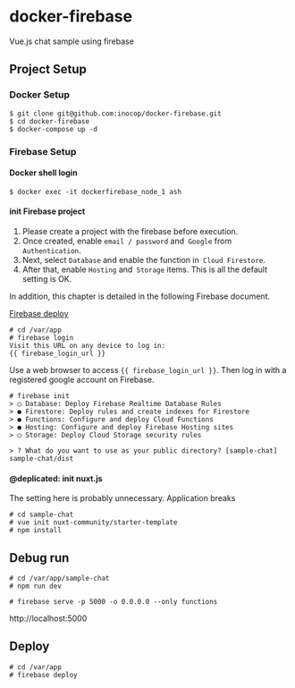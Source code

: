 # docker-firebase

Vue.js chat sample using firebase

## Project Setup

### Docker Setup

```shell
$ git clone git@github.com:inocop/docker-firebase.git
$ cd docker-firebase
$ docker-compose up -d
```

### Firebase Setup

#### Docker shell login

```shell
$ docker exec -it dockerfirebase_node_1 ash
```

#### init Firebase project

1. Please create a project with the firebase before execution.
1. Once created, enable `email / password` and` Google` from `Authentication`.
1. Next, select `Database` and enable the function in` Cloud Firestore`.
1. After that, enable `Hosting` and` Storage` items. This is all the default setting is OK.

In addition, this chapter is detailed in the following Firebase document.

[Firebase deploy](https://firebase.google.com/docs/hosting/deploying)

```shell
# cd /var/app
# firebase login
Visit this URL on any device to log in:
{{ firebase_login_url }}
```

Use a web browser to access `{{ firebase_login_url }}`.
Then log in with a registered google account on Firebase.

```shell
# firebase init
> ◯ Database: Deploy Firebase Realtime Database Rules
> ● Firestore: Deploy rules and create indexes for Firestore
> ● Functions: Configure and deploy Cloud Functions
> ● Hosting: Configure and deploy Firebase Hosting sites
> ◯ Storage: Deploy Cloud Storage security rules

> ? What do you want to use as your public directory? [sample-chat]
sample-chat/dist
```

#### @deplicated: init nuxt.js

The setting here is probably unnecessary.
Application breaks

```shell
# cd sample-chat
# vue init nuxt-community/starter-template
# npm install 
```

## Debug run

```shell
# cd /var/app/sample-chat
# npm run dev

# firebase serve -p 5000 -o 0.0.0.0 --only functions 
```

http://localhost:5000


## Deploy

```shell
# cd /var/app
# firebase deploy
```

